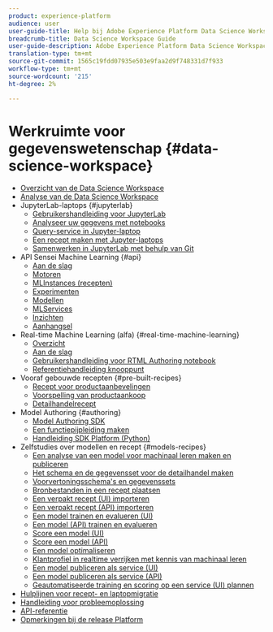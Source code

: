 ```yaml
---
product: experience-platform
audience: user
user-guide-title: Help bij Adobe Experience Platform Data Science Workspace
breadcrumb-title: Data Science Workspace Guide
user-guide-description: Adobe Experience Platform Data Science Workspace uses machine learning and artificial intelligence to unleash insights from your data. Integrated into Adobe Experience Platform, Data Science Workspace helps you make predictions using your content and data assets across Adobe applications.
translation-type: tm+mt
source-git-commit: 1565c19fdd07935e503e9faa2d9f748331d7f933
workflow-type: tm+mt
source-wordcount: '215'
ht-degree: 2%

---
```



# Werkruimte voor gegevenswetenschap {#data-science-workspace}

* [Overzicht van de Data Science Workspace](home.md)
* [Analyse van de Data Science Workspace](walkthrough.md)
* JupyterLab-laptops {#jupyterlab}
   * [Gebruikershandleiding voor JupyterLab](jupyterlab/overview.md)
   * [Analyseer uw gegevens met notebooks](jupyterlab/analyze-your-data.md)
   * [Query-service in Jupyter-laptop](jupyterlab/query-service.md)
   * [Een recept maken met Jupyter-laptops](jupyterlab/create-a-recipe.md)
   * [Samenwerken in JupyterLab met behulp van Git](jupyterlab/using-git-for-collaboration.md)
* API Sensei Machine Learning {#api}
   * [Aan de slag](api/getting-started.md)
   * [Motoren](api/engines.md)
   * [MLInstances (recepten)](api/mlinstances.md)
   * [Experimenten](api/experiments.md)
   * [Modellen](api/models.md)
   * [MLServices](api/mlservices.md)
   * [Inzichten](api/insights.md)
   * [Aanhangsel](api/appendix.md)
* Real-time Machine Learning (alfa) {#real-time-machine-learning}
   * [Overzicht](real-time-machine-learning/home.md)
   * [Aan de slag](real-time-machine-learning/getting-started.md)
   * [Gebruikershandleiding voor RTML Authoring notebook](real-time-machine-learning/rtml-authoring-notebook.md)
   * [Referentiehandleiding knooppunt](real-time-machine-learning/node-reference.md)
* Vooraf gebouwde recepten {#pre-built-recipes}
   * [Recept voor productaanbevelingen](pre-built-recipes/product-recommendations.md)
   * [Voorspelling van productaankoop](pre-built-recipes/product-purchase-prediction.md)
   * [Detailhandelrecept](pre-built-recipes/retail-sales.md)
* Model Authoring {#authoring}
   * [Model Authoring SDK](authoring/sdk.md)
   * [Een functiepijpleiding maken](authoring/feature-pipeline.md)
   * [Handleiding SDK Platform (Python)](authoring/platform-sdk.md)
* Zelfstudies over modellen en recept {#models-recipes}
   * [Een analyse van een model voor machinaal leren maken en publiceren](models-recipes/create-publish-model.md)
   * [Het schema en de gegevensset voor de detailhandel maken](models-recipes/create-retails-sales-dataset.md)
   * [Voorvertoningsschema&#39;s en gegevenssets](models-recipes/preview-schema-data.md)
   * [Bronbestanden in een recept plaatsen](models-recipes/package-source-files-recipe.md)
   * [Een verpakt recept (UI) importeren](models-recipes/import-packaged-recipe-ui.md)
   * [Een verpakt recept (API) importeren](models-recipes/import-packaged-recipe-api.md)
   * [Een model trainen en evalueren (UI)](models-recipes/train-evaluate-model-ui.md)
   * [Een model (API) trainen en evalueren](models-recipes/train-evaluate-model-api.md)
   * [Score een model (UI)](models-recipes/score-model-ui.md)
   * [Score een model (API)](models-recipes/score-model-api.md)
   * [Een model optimaliseren](models-recipes/optimize-model.md)
   * [Klantprofiel in realtime verrijken met kennis van machinaal leren](models-recipes/enrich-profile.md)
   * [Een model publiceren als service (UI)](models-recipes/publish-model-service-ui.md)
   * [Een model publiceren als service (API)](models-recipes/publish-model-service-api.md)
   * [Geautomatiseerde training en scoring op een service (UI) plannen](models-recipes/schedule-models-ui.md)
* [Hulplijnen voor recept- en laptopmigratie](recipe-notebook-migration.md)
* [Handleiding voor probleemoplossing](troubleshooting-guide.md)
* [API-referentie](https://www.adobe.io/apis/experienceplatform/home/api-reference.html#!acpdr/swagger-specs/sensei-ml-api.yaml)
* [Opmerkingen bij de release Platform](https://www.adobe.com/go/platform-release-notes-en)